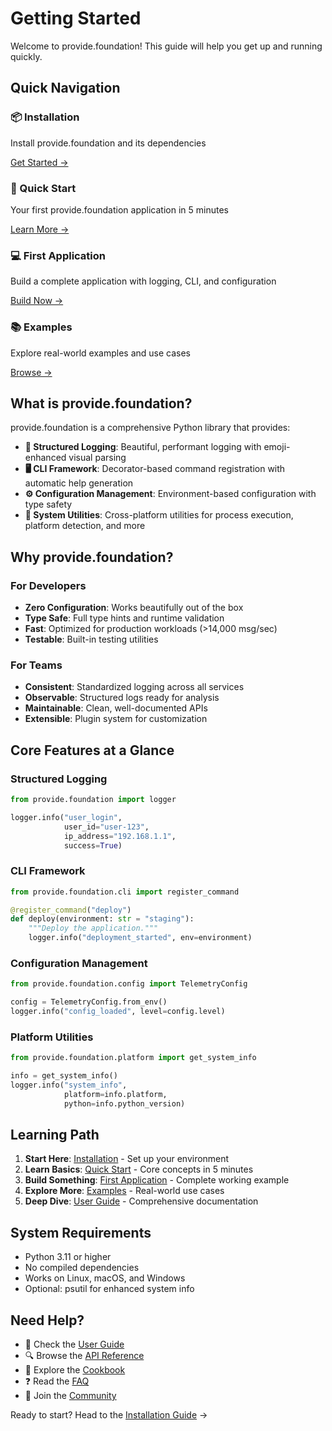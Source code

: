 # Getting Started

Welcome to provide.foundation! This guide will help you get up and running quickly.

## Quick Navigation

<div class="feature-grid">
  <div class="feature-card">
    <h3>📦 Installation</h3>
    <p>Install provide.foundation and its dependencies</p>
    <a href="installation">Get Started →</a>
  </div>
  
  <div class="feature-card">
    <h3>🚀 Quick Start</h3>
    <p>Your first provide.foundation application in 5 minutes</p>
    <a href="quick-start">Learn More →</a>
  </div>
  
  <div class="feature-card">
    <h3>💻 First Application</h3>
    <p>Build a complete application with logging, CLI, and configuration</p>
    <a href="first-app">Build Now →</a>
  </div>
  
  <div class="feature-card">
    <h3>📚 Examples</h3>
    <p>Explore real-world examples and use cases</p>
    <a href="examples">Browse →</a>
  </div>
</div>

## What is provide.foundation?

provide.foundation is a comprehensive Python library that provides:

- **🎯 Structured Logging**: Beautiful, performant logging with emoji-enhanced visual parsing
- **🖥️ CLI Framework**: Decorator-based command registration with automatic help generation  
- **⚙️ Configuration Management**: Environment-based configuration with type safety
- **🔧 System Utilities**: Cross-platform utilities for process execution, platform detection, and more

## Why provide.foundation?

### For Developers
- **Zero Configuration**: Works beautifully out of the box
- **Type Safe**: Full type hints and runtime validation
- **Fast**: Optimized for production workloads (>14,000 msg/sec)
- **Testable**: Built-in testing utilities

### For Teams
- **Consistent**: Standardized logging across all services
- **Observable**: Structured logs ready for analysis
- **Maintainable**: Clean, well-documented APIs
- **Extensible**: Plugin system for customization

## Core Features at a Glance

### Structured Logging
```python
from provide.foundation import logger

logger.info("user_login", 
            user_id="user-123",
            ip_address="192.168.1.1",
            success=True)
```

### CLI Framework
```python
from provide.foundation.cli import register_command

@register_command("deploy")
def deploy(environment: str = "staging"):
    """Deploy the application."""
    logger.info("deployment_started", env=environment)
```

### Configuration Management
```python
from provide.foundation.config import TelemetryConfig

config = TelemetryConfig.from_env()
logger.info("config_loaded", level=config.level)
```

### Platform Utilities
```python
from provide.foundation.platform import get_system_info

info = get_system_info()
logger.info("system_info", 
            platform=info.platform,
            python=info.python_version)
```

## Learning Path

1. **Start Here**: [Installation](installation.md) - Set up your environment
2. **Learn Basics**: [Quick Start](quick-start.md) - Core concepts in 5 minutes
3. **Build Something**: [First Application](first-app.md) - Complete working example
4. **Explore More**: [Examples](examples.md) - Real-world use cases
5. **Deep Dive**: [User Guide](../guide/index.md) - Comprehensive documentation

## System Requirements

- Python 3.11 or higher
- No compiled dependencies
- Works on Linux, macOS, and Windows
- Optional: psutil for enhanced system info

## Need Help?

- 📖 Check the [User Guide](../guide/index.md)
- 🔍 Browse the [API Reference](../api/index.md)
- 🍳 Explore the [Cookbook](../cookbook/index.md)
- ❓ Read the [FAQ](../troubleshooting/faq.md)
- 💬 Join the [Community](../community/index.md)

Ready to start? Head to the [Installation Guide](installation.md) →